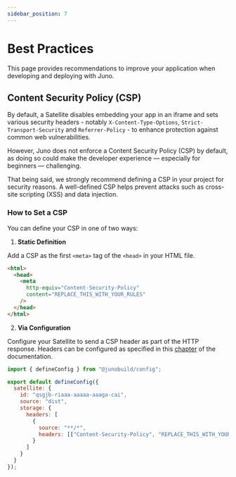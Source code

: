 ```yaml
---
sidebar_position: 7
---
```


# Best Practices

This page provides recommendations to improve your application when developing and deploying with Juno.

## Content Security Policy (CSP)

By default, a Satellite disables embedding your app in an iframe and sets various security headers - notably `X-Content-Type-Options`, `Strict-Transport-Security` and `Referrer-Policy` - to enhance protection against common web vulnerabilities.

However, Juno does not enforce a Content Security Policy (CSP) by default, as doing so could make the developer experience — especially for beginners — challenging.

That being said, we strongly recommend defining a CSP in your project for security reasons. A well-defined CSP helps prevent attacks such as cross-site scripting (XSS) and data injection.

### How to Set a CSP

You can define your CSP in one of two ways:

1. **Static Definition**

Add a CSP as the first `<meta>` tag of the `<head>` in your HTML file.

```html
<html>
  <head>
    <meta
      http-equiv="Content-Security-Policy"
      content="REPLACE_THIS_WITH_YOUR_RULES"
    />
  </head>
</html>
```

2. **Via Configuration**

Configure your Satellite to send a CSP header as part of the HTTP response. Headers can be configured as specified in this [chapter](configuration.mdx#http-headers) of the documentation.

```javascript
import { defineConfig } from "@junobuild/config";

export default defineConfig({
  satellite: {
    id: "qsgjb-riaaa-aaaaa-aaaga-cai",
    source: "dist",
    storage: {
      headers: [
        {
          source: "**/*",
          headers: [["Content-Security-Policy", "REPLACE_THIS_WITH_YOUR_RULES"]]
        }
      ]
    }
  }
});
```
